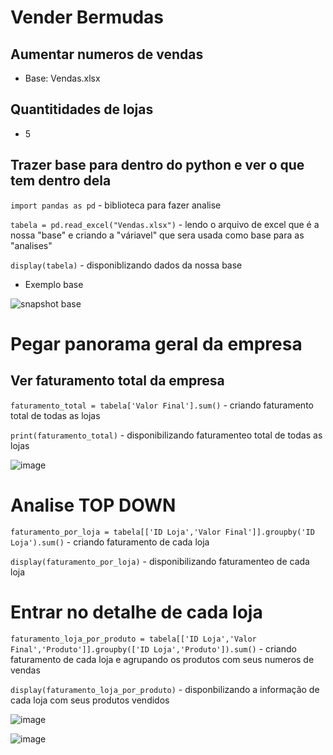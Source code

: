 # Vender Bermudas
## Aumentar numeros de vendas
- Base: Vendas.xlsx
## Quantitidades de lojas
- 5

## Trazer base para dentro do python e ver o que tem dentro dela
`import pandas as pd` - biblioteca para fazer analise

`tabela = pd.read_excel("Vendas.xlsx")` - lendo o arquivo de excel que é a nossa "base" e criando a "váriavel" que sera usada como base para as "analises"

`display(tabela)` - disponiblizando dados da nossa base
- Exemplo base
  
![snapshot base](https://github.com/user-attachments/assets/35e5be86-2889-404d-a51f-b4f32493ca8d)

# Pegar panorama geral da empresa
## Ver faturamento total da empresa

`faturamento_total = tabela['Valor Final'].sum()` - criando faturamento total de todas as lojas

`print(faturamento_total)` - disponibilizando faturamenteo total de todas as lojas

![image](https://github.com/user-attachments/assets/afeb4d86-c24f-4383-b53d-e1ebb358f9ee)


# Analise TOP DOWN 

`faturamento_por_loja = tabela[['ID Loja','Valor Final']].groupby('ID Loja').sum()` - criando faturamento de cada loja

`display(faturamento_por_loja)` - disponibilizando faturamenteo de cada loja

# Entrar no detalhe de cada loja

`faturamento_loja_por_produto = tabela[['ID Loja','Valor Final','Produto']].groupby(['ID Loja','Produto']).sum()` - criando faturamento de cada loja e agrupando os produtos com seus numeros de vendas

`display(faturamento_loja_por_produto)` - disponbilizando a informação de cada loja com seus produtos vendidos

![image](https://github.com/user-attachments/assets/be79bac5-fe42-4356-9648-1f00fbb89cc2)

![image](https://github.com/user-attachments/assets/17b8b3b8-2b7a-410a-a4ce-acf24d890423)






